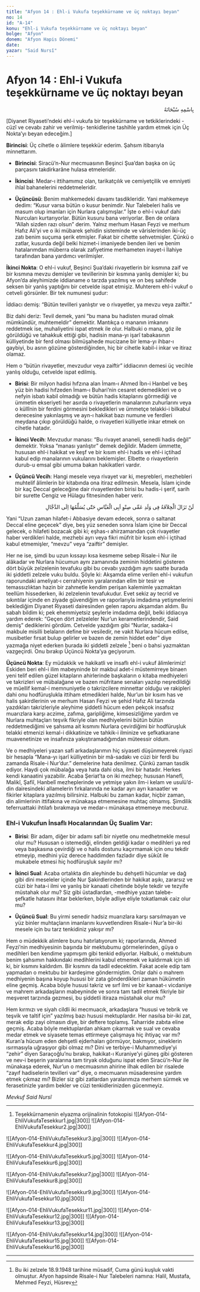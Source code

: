 ```yaml
---
title: "Afyon 14 : Ehl-i Vukufa teşekkürname ve üç noktayı beyan"
no: 14
id: "A-14"
konu: "Ehl-i Vukufa teşekkürname ve üç noktayı beyan"
bolge: "Afyon"
donem: "Afyon Hapis Dönemi"
date: 
yazar: "Said Nursî"
---
```


# Afyon 14 : Ehl-i Vukufa teşekkürname ve üç noktayı beyan

<p class="arabic" dir="rtl" title="Meal: “Her türlü noksan sıfatlardan yüce olan Allah’ın adıyla.”">بِاسْمِهِ سُبْحَانَهُ</p>

<p class="takdim">[Diyanet Riyaseti’ndeki ehl-i vukufa bir teşekkürname ve tetkiklerindeki -cüzî ve cevabı zahir ve verilmiş- tenkidlerine tashihle yardım etmek için Üç Nokta’yı beyan edeceğim.]</p>

**Birincisi**: Üç cihetle o âlimlere teşekkür ederim. Şahsım itibarıyla minnettarım.

- **Birincisi**: Siracü’n-Nur mecmuasının Beşinci Şua’dan başka on üç parçasını takdirkarâne hulasa etmeleridir.

- **İkincisi**: Medar-ı ittihamımız olan, tarikatçılık ve cemiyetçilik ve emniyeti ihlal bahanelerini reddetmeleridir.

- **Üçüncüsü**: Benim mahkemedeki davamı tasdikleridir. Yani mahkemeye dedim: “Kusur varsa bütün o kusur benimdir. Nur Talebeleri halis ve masum olup imanları için Nurlara çalışmışlar.” İşte o ehl-i vukuf dahi Nurcuları kurtarıyorlar. Bütün kusuru bana veriyorlar. Ben de onlara “Allah sizden razı olsun” derim. Yalnız merhum Hasan Feyzi ve merhum Hafız Ali’yi ve o iki mübarek şehidin sisteminde ve vârislerinden iki-üç zatı benim suçuma şerik etmişler. Fakat bir cihette sehvetmişler. Çünkü o zatlar, kusurda değil belki hizmet-i imaniyede benden ileri ve benim hatalarımdan müberra olarak zafiyetime merhameten inayet-i İlahiye tarafından bana yardımcı verilmişler.

**İkinci Nokta**: O ehl-i vukuf, Beşinci Şua’daki rivayetlerin bir kısmına zaif ve bir kısmına mevzu demişler ve tevillerinin bir kısmına yanlış demişler ki; bu Afyon’da aleyhimizde iddianame o tarzda yazılmış ve on beş sahifede seksen bir yanlış yaptığını bir cetvelde ispat etmişiz. Muhterem ehl-i vukuf o cetveli görsünler. Bir tek numunesi şudur:

İddiacı demiş: “Bütün tevilleri yanlıştır ve o rivayetler, ya mevzu veya zaiftir.”

Biz dahi deriz: Tevil demek, yani “bu mana bu hadisten murad olmak mümkündür, muhtemeldir” demektir. Mantıkça o mananın imkanını reddetmek ise, muhaliyetini ispat etmek ile olur. Halbuki o mana, göz ile görüldüğü ve tahakkuk ettiği gibi, hadisin mana-yı işarî tabakasının külliyetinde bir ferd olması bilmüşahede mucizane bir lema-yı ihbar-ı gaybiyi, bu asrın gözüne gösterdiğinden, hiç bir cihetle kabil-i inkar ve itiraz olamaz.

Hem o “bütün rivayetler, mevzudur veya zaiftir” iddiacının demesi üç vecihle yanlış olduğu, cetvelde ispat edilmiş.

- **Birisi**: Bir milyon hadisi hıfzına alan İmam-ı Ahmed İbn-i Hanbel ve beş yüz bin hadisi hıfzeden İmam-ı Buhari’nin cesaret edemedikleri ve o nefyin isbatı kabil olmadığı ve bütün hadis kitaplarını görmediği ve ümmetin ekseriyeti her asırda o rivayetlerin manalarının zuhurlarını veya o küllînin bir ferdini görmesini bekledikleri ve ümmetçe telakki-i bilkabul derecesine yakınlaşmış ve ayn-ı hakikat bazı numune ve ferdleri meydana çıkıp görüldüğü halde, o rivayetleri külliyetle inkar etmek on cihetle hatadır.

- **İkinci Vecih**: Mevzudur manası: “Bu rivayet ananeli, senedli hadis değil” demektir. Yoksa “manası yanlıştır” demek değildir. Madem ümmette, hususan ehl-i hakikat ve keşf ve bir kısım ehl-i hadis ve ehl-i içtihad kabul edip manalarının vukularını beklemişler. Elbette o rivayetlerin durub-u emsal gibi umuma bakan hakikatleri vardır.

- **Üçüncü Vecih**: Hangi mesele veya rivayet var ki, meşrebleri, mezhebleri muhtelif âlimlerin bir kitabında ona itiraz edilmesin. Mesela, İslam içinde bir kaç Deccal geleceğine dair rivayetlerden birisi bu hadis-i şerif, sarih bir surette Cengiz ve Hülagu fitnesinden haber verir.

<p class="arabic" dir="rtl" title="">لَنْ تَزَالَ الْخِلاَفَةُ فِى وَلَدِ عَمِّى صِنْوِ اَبِى الْعَبَّاسِ حَتّٰى يُسَلِّمُهَا اِلَى الدَّجَّالِ</p>
Yani “Uzun zaman hilafet-i Abbasiye devam edecek, sonra o saltanat Deccal eline geçecek” diye, beş yüz seneden sonra İslam içine bir Deccal gelecek, o hilafeti bozacak gibi ki; eşhas-ı ahirzamandan çok rivayetler haber verdikleri halde, mezhebi ayrı veya fikri müfrit bir kısım ehl-i içtihad kabul etmemişler, “mevzu” veya “zaiftir” demişler.

Her ne ise, şimdi bu uzun kıssayı kısa kesmeme sebep Risale-i Nur ile alâkadar ve Nurlara hücumun aynı zamanında zeminin hiddetini gösteren dört büyük zelzelenin tevafuku gibi bu cevabı yazdığım aynı saatte burada iki şiddetli zelzele vuku buldu. Şöyle ki: Akşamda elime verilen ehl-i vukufun raporundaki ameliyat-ı cerrahiyenin yaralarından elîm bir tesir ve temassızlıktan hazin bir zahmetle kendim perişan kalemimle yazmaktan teellüm hissederken, iki zelzelenin tevafukudur. Evet sekiz ay tecrid ve sıkıntılar içinde en ziyade güvendiğim ve raporlarıyla imdadıma yetişmelerini beklediğim Diyanet Riyaseti dairesinden gelen raporu akşamdan aldım. Bu sabah bildim ki; pek ehemmiyetsiz şeylerle imdadıma değil, belki iddiacıya yardım ederek: “Geçen dört zelzeleler Nur’un kerametlerindendir, Said demiş” dediklerini gördüm. Cetvelde yazdığım gibi “Nurlar, sadaka-i makbule misilli belaların define bir vesiledir, ne vakit Nurlara hücum edilse, musibetler fırsat bulup gelirler ve bazen de zemin hiddet eder” diye yazmağa niyet ederken burada iki şiddetli zelzele [^1] beni o bahsi yazmaktan vazgeçirdi. Onu bırakıp Üçüncü Nokta’ya geçiyorum.

**Üçüncü Nokta**: Ey müdakkik ve hakikatli ve insaflı ehl-i vukuf âlimlerimiz! Eskiden beri ehl-i ilim mabeyninde bir makbul adet-i müstemirreye binaen yeni telif edilen güzel kitapların ahirlerinde başkaların o kitaba medhiyeleri ve takrizleri ve mübalağane ve bazen müfritane senaları yazılıp neşredildiği ve müellif kemal-i memnuniyetle o takrizcilere minnettar olduğu ve rakipleri dahi onu hodfüruşlukla ittiham etmedikleri halde, Nur’un bir kısım has ve halis şakirdlerinin ve merhum Hasan Feyzi ve şehid Hafız Ali tarzında yazdıkları takrizleriyle aleyhime şiddetli hücum eden pekçok insafsız muarızlara karşı aczime, zafıma, garipliğime, kimsesizliğime yardım ve Nurlara muhtaçları teşvik fikriyle olan medhiyelerini bütün bütün reddetmediğimi ve şahsıma ait kısmını Nurlara çevirdiğimi bir hodfüruşluk telakki etmenizi kemal-i dikkatinize ve tahkik-i ilminize ve şefkatkarane muavenetinize ve insafınıza yakıştıramadığımdan müteessir oldum.

Ve o medhiyeleri yazan safi arkadaşlarımın hiç siyaseti düşünmeyerek riyazi bir hesapla “Mana-yı işarî külliyetinin bir mâ-sadakı ve cüzi bir ferdi bu zamanda Risale-i Nur’dur.” demelerine hata denilmez. Çünkü zaman tasdik ediyor. Haydi çok mübalağa veya hata dahi olsa, ilmi bir hatadır. Herkes kendi kanaatini yazabilir. Acaba Şeriat’ta on iki mezhep; hususan Hanefî, Malikî, Şafiî, Hanbelî mezheplerinde ve yetmişe yakın ilm-i kelam ve usulü’d-din dairesindeki allamelerin fırkalarında ne kadar ayrı ayrı kanaatler ve fikirler kitaplara yazılmış bilirsiniz. Halbuki bu zaman kadar, hiçbir zaman, din alimlerinin ittifakına ve münakaşa etmemesine muhtaç olmamış. Şimdilik teferruattaki ihtilafı bırakmaya ve medar-ı münakaşa etmemeye mecburuz.

### Ehl-i Vukufun İnsaflı Hocalarından Üç Sualim Var:

- **Birisi**: Bir adam, diğer bir adamı safi bir niyetle onu medhetmekle mesul olur mu? Hususan o istemediği, elinden geldiği kadar o medihleri ya red veya başkasına çevirdiği ve o halis dostunu kaçırmamak için onu tekdir etmeyip, medhini yüz derece haddimden fazladır diye sükût ile mukabele etmesi hiç hodfüruşluk sayılır mı?

- **İkinci Sual**: Acaba ortalıkta din aleyhinde bu dehşetli hücumlar ve dağ gibi dini meseleler içinde Nur Şakirdlerinden bir hakikat aşıkı, zararsız ve cüzi bir hata-i ilmi ve yanlış bir kanaati cihetinde böyle tekdir ve tezyife müstahak olur mu? Siz gibi üstadlardan, -medhiye yazan talebe- şefkatle hatasını ihtar beklerken, böyle adliye eliyle tokatlamak caiz olur mu?

- **Üçüncü Sual**: Bu yirmi senedir hadsiz muarızlara karşı sarsılmayan ve yüz binler muhtaçların imanlarını kuvvetlendiren Risale-i Nur’a bir-iki mesele için bu tarz tenkidiniz yakışır mı?

Hem o müdekkik alimlere bunu hatırlatıyorum ki; raporlarında, Ahmed Feyzi’nin medhiyesinin başında bir mektubumu görmelerinden, güya o medihleri ben kendime yapmışım gibi tenkid ediyorlar. Halbuki, o mektubum benim şahsımın hakkındaki medihlerini kabul etmemek ve kaldırmak için idi ki, bir kısmını kaldırdım. Bir kısmını da tadil edecektim. Fakat acele edip tam yapmadan o mektubu bir kardeşime göndermiştim. Onlar dahi o mahrem medhiyenin başına koyup hususi bir zata gönderdikleri zaman hükümetin eline geçmiş. Acaba böyle hususi takriz ve sırf ilmi ve bir kanaat-ı vicdaniye ve mahrem arkadaşların mabeyninde ve sonra tam tadil etmek fikriyle bir meşveret tarzında gezmesi, bu şiddetli itiraza müstahak olur mu?

Hem kırmızı ve siyah cildli iki mecmuacık, arkadaşlara “hususi ve tebrik ve teşvik ve taltif için” yazılmış bazı hususi mektuplardır. Her nasılsa bir-iki zat, merak edip zayi olmasın diye, bir deftere toplamış. Taharride zabıta eline geçmiş. Acaba böyle mektuplardan ahkam çıkarmak ve sual ve cevaba medar etmek ve siyasete temas ettirmeye çalışmaya hiç ihtiyaç var mı? Kuran’a hücum eden dehşetli ejderhaları görmüyor, bakmıyor, sineklerin ısırmasıyla uğraşıyor gibi olmaz mı? Dini ve terbiye-i Muhammediye’yi “zehir” diyen Saraçoğlu’nu bırakıp, hakikat-ı Kuraniye’yi güneş gibi gösteren ve nev-i beşerin yaralarına tam tiryak olduğunu ispat eden Siracü’n-Nur ile münakaşa ederek, Nur’un o mecmuasının ahirine ilhak edilen bir risalede “zayıf hadiselerin tevilleri var” diye, o mecmuanın müsaderesine yardım etmek çıkmaz mı? Bizler siz gibi zatlardan yaralarımıza merhem sürmek ve ferasetinizle yardım bekler ve cüzi tenkidlerinizden gücenmeyiz.

*Mevkuf*
*Said Nursî*

***

1. Teşekkürnamenin elyazma orijinalinin fotokopisi
![[Afyon-014-EhliVukufaTesekkur1.jpg|300]]
![[Afyon-014-EhliVukufaTesekkur2.jpg|300]]

> 
![[Afyon-014-EhliVukufaTesekkur3.jpg|300]]
![[Afyon-014-EhliVukufaTesekkur4.jpg|300]]

> 
![[Afyon-014-EhliVukufaTesekkur5.jpg|300]]
![[Afyon-014-EhliVukufaTesekkur6.jpg|300]]

> 
![[Afyon-014-EhliVukufaTesekkur7.jpg|300]]
![[Afyon-014-EhliVukufaTesekkur8.jpg|300]]

> 
![[Afyon-014-EhliVukufaTesekkur9.jpg|300]]
![[Afyon-014-EhliVukufaTesekkur10.jpg|300]]

> 
![[Afyon-014-EhliVukufaTesekkur11.jpg|300]]
![[Afyon-014-EhliVukufaTesekkur12.jpg|300]]
![[Afyon-014-EhliVukufaTesekkur13.jpg|300]]

> 
![[Afyon-014-EhliVukufaTesekkur14.jpg|300]]
![[Afyon-014-EhliVukufaTesekkur15.jpg|300]]
![[Afyon-014-EhliVukufaTesekkur16.jpg|300]]


***
[^1]: Bu iki zelzele 18.9.1948 tarihine müsadif, Cuma günü kuşluk vakti olmuştur. Afyon hapsinde Risale-i Nur Talebeleri namına: Halil, Mustafa, Mehmed Feyzi, Hüsrev
